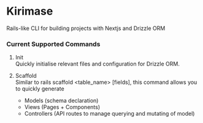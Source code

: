 # Kirimase

Rails-like CLI for building projects with Nextjs and Drizzle ORM

### Current Supported Commands

1. Init  
   Quickly initialise relevant files and configuration for Drizzle ORM.

2. Scaffold  
   Similar to rails scaffold <table_name> [fields], this command allows you to quickly generate
   - Models (schema declaration)
   - Views (Pages + Components)
   - Controllers (API routes to manage querying and mutating of model)
